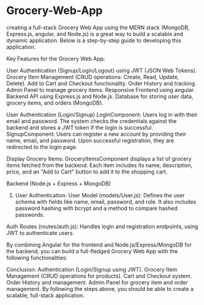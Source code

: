 # Grocery-Web-App
creating a full-stack Grocery Web App using the MERN stack (MongoDB, Express.js, angular, and Node.js) is a great way to build a scalable and dynamic application. Below is a step-by-step guide to developing this application.

Key Features for the Grocery Web App:

User Authentication (Signup/Login/Logout) using JWT (JSON Web Tokens).
Grocery Item Management (CRUD operations: Create, Read, Update, Delete).
Add to Cart and Checkout functionality.
Order History and tracking.
Admin Panel to manage grocery items.
Responsive Frontend using angular.
Backend API using Express.js and Node.js.
Database for storing user data, grocery items, and orders (MongoDB).

User Authentication (Login/Signup)
LoginComponent: Users log in with their email and password. The system checks the credentials against the backend and stores a JWT token if the login is successful.
SignupComponent: Users can register a new account by providing their name, email, and password. Upon successful registration, they are redirected to the login page.

Display Grocery Items:
GroceryItemsComponent displays a list of grocery items fetched from the backend.
Each item includes its name, description, price, and an "Add to Cart" button to add it to the shopping cart.

Backend (Node.js + Express + MongoDB)

1. User Authentication:
User Model (models/User.js): Defines the user schema with fields like name, email, password, and role. It also includes password hashing with bcrypt and a method to compare hashed passwords.

Auth Routes (routes/auth.js): Handles login and registration endpoints, using JWT to authenticate users.

By combining Angular for the frontend and Node.js/Express/MongoDB for the backend, you can build a full-fledged Grocery Web App with the following functionalities:

Conclusion:
Authentication (Login/Signup using JWT).
Grocery Item Management (CRUD operations for products).
Cart and Checkout system.
Order History and management.
Admin Panel for grocery item and order management.
By following the steps above, you should be able to create a scalable, full-stack application.


